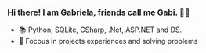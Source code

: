 ### Hi there! I am Gabriela, friends call me Gabi. 🙋‍♀️


- 📚 Python, SQLite, CSharp, .Net, ASP.NET and DS.
- 🎯 Focous in projects experiences and solving problems




